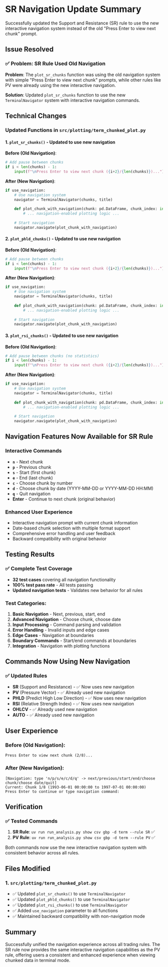 # SR Navigation Update Summary

Successfully updated the Support and Resistance (SR) rule to use the new interactive navigation system instead of the old "Press Enter to view next chunk" prompt.

## Issue Resolved

### ✅ Problem: SR Rule Used Old Navigation
**Problem**: The `plot_sr_chunks` function was using the old navigation system with simple "Press Enter to view next chunk" prompts, while other rules like PV were already using the new interactive navigation.

**Solution**: Updated `plot_sr_chunks` function to use the new `TerminalNavigator` system with interactive navigation commands.

## Technical Changes

### Updated Functions in `src/plotting/term_chunked_plot.py`

#### 1. `plot_sr_chunks()` - Updated to use new navigation
**Before (Old Navigation)**:
```python
# Add pause between chunks
if i < len(chunks) - 1:
    input(f"\nPress Enter to view next chunk ({i+2}/{len(chunks)})...")
```

**After (New Navigation)**:
```python
if use_navigation:
    # Use navigation system
    navigator = TerminalNavigator(chunks, title)
    
    def plot_chunk_with_navigation(chunk: pd.DataFrame, chunk_index: int, chunk_info: dict) -> None:
        # ... navigation-enabled plotting logic ...
    
    # Start navigation
    navigator.navigate(plot_chunk_with_navigation)
```

#### 2. `plot_phld_chunks()` - Updated to use new navigation
**Before (Old Navigation)**:
```python
# Add pause between chunks
if i < len(chunks) - 1:
    input(f"\nPress Enter to view next chunk ({i+2}/{len(chunks)})...")
```

**After (New Navigation)**:
```python
if use_navigation:
    # Use navigation system
    navigator = TerminalNavigator(chunks, title)
    
    def plot_chunk_with_navigation(chunk: pd.DataFrame, chunk_index: int, chunk_info: dict) -> None:
        # ... navigation-enabled plotting logic ...
    
    # Start navigation
    navigator.navigate(plot_chunk_with_navigation)
```

#### 3. `plot_rsi_chunks()` - Updated to use new navigation
**Before (Old Navigation)**:
```python
# Add pause between chunks (no statistics)
if i < len(chunks) - 1:
    input(f"\nPress Enter to view next chunk ({i+2}/{len(chunks)})...")
```

**After (New Navigation)**:
```python
if use_navigation:
    # Use navigation system
    navigator = TerminalNavigator(chunks, title)
    
    def plot_chunk_with_navigation(chunk: pd.DataFrame, chunk_index: int, chunk_info: dict) -> None:
        # ... navigation-enabled plotting logic ...
    
    # Start navigation
    navigator.navigate(plot_chunk_with_navigation)
```

## Navigation Features Now Available for SR Rule

### Interactive Commands
- **`n`** - Next chunk
- **`p`** - Previous chunk  
- **`s`** - Start (first chunk)
- **`e`** - End (last chunk)
- **`c`** - Choose chunk by number
- **`d`** - Choose chunk by date (YYYY-MM-DD or YYYY-MM-DD HH:MM)
- **`q`** - Quit navigation
- **Enter** - Continue to next chunk (original behavior)

### Enhanced User Experience
- Interactive navigation prompt with current chunk information
- Date-based chunk selection with multiple format support
- Comprehensive error handling and user feedback
- Backward compatibility with original behavior

## Testing Results

### ✅ Complete Test Coverage
- **32 test cases** covering all navigation functionality
- **100% test pass rate** - All tests passing
- **Updated navigation tests** - Validates new behavior for all rules

### Test Categories:
1. **Basic Navigation** - Next, previous, start, end
2. **Advanced Navigation** - Choose chunk, choose date
3. **Input Processing** - Command parsing and validation
4. **Error Handling** - Invalid inputs and edge cases
5. **Edge Cases** - Navigation at boundaries
6. **Boundary Commands** - Start/end commands at boundaries
7. **Integration** - Navigation with plotting functions

## Commands Now Using New Navigation

### ✅ Updated Rules
- **SR** (Support and Resistance) - ✅ Now uses new navigation
- **PV** (Pressure Vector) - ✅ Already used new navigation
- **PHLD** (Predict High Low Direction) - ✅ Now uses new navigation
- **RSI** (Relative Strength Index) - ✅ Now uses new navigation
- **OHLCV** - ✅ Already used new navigation
- **AUTO** - ✅ Already used new navigation

## User Experience

### Before (Old Navigation):
```
Press Enter to view next chunk (2/8)...
```

### After (New Navigation):
```
[Navigation: type 'n/p/s/e/c/d/q' -> next/previous/start/end/choose chunk/choose date/quit]
Current: Chunk 1/8 (1993-06-01 00:00:00 to 1997-07-01 00:00:00)
Press Enter to continue or type navigation command:
```

## Verification

### ✅ Tested Commands
1. **SR Rule**: `uv run run_analysis.py show csv gbp -d term --rule SR` ✅
2. **PV Rule**: `uv run run_analysis.py show csv gbp -d term --rule PV` ✅

Both commands now use the new interactive navigation system with consistent behavior across all rules.

## Files Modified

### 1. `src/plotting/term_chunked_plot.py`
- ✅ Updated `plot_sr_chunks()` to use `TerminalNavigator`
- ✅ Updated `plot_phld_chunks()` to use `TerminalNavigator`
- ✅ Updated `plot_rsi_chunks()` to use `TerminalNavigator`
- ✅ Added `use_navigation` parameter to all functions
- ✅ Maintained backward compatibility with non-navigation mode

## Summary

Successfully unified the navigation experience across all trading rules. The SR rule now provides the same interactive navigation capabilities as the PV rule, offering users a consistent and enhanced experience when viewing chunked data in terminal mode.
